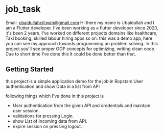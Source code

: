 # job_task
Email: ubaidullahciitwah@gmail.com
Hi there my name is Ubaidullah and I am a Flutter developer. I've been working as a flutter developer since 2020, it's been 2 years. I've worked on different projects domains like healthcare, Taxi booking, skilled labour hiring apps so on. this was a demo app, here you can see my approach towards programming an problem solving. In this project you'll see proper OOP concepts for optimizing, writing clean code. Due to short time I've done this it could be done better than that.


## Getting Started

this project is a simple application demo for the job in Ropstam
User authentication and show Data in a list from API

following things which I've done in this project is

- User authentication from the given API and credentials and maintain user session.
- validations for pressing Login.
- show List of incoming data from API.
- expire session on pressing logout.


